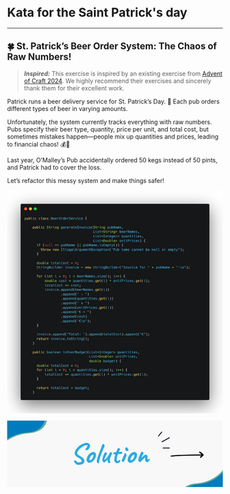 # Kata for the Saint Patrick's day
--------------------------------
## 🍀 St. Patrick’s Beer Order System: The Chaos of Raw Numbers!

> **_Inspired:_** This exercise is inspired by an existing exercise from [Advent of Craft 2024](https://github.com/advent-of-craft/2024). We highly recommend their exercises and sincerely thank them for their excellent work.

Patrick runs a beer delivery service for St. Patrick’s Day. 🍻
Each pub orders different types of beer in varying amounts.

Unfortunately, the system currently tracks everything with raw numbers. Pubs specify their beer type, quantity, price per unit, and total cost, but sometimes mistakes happen—people mix up quantities and prices, leading to financial chaos! 💰💸

Last year, O’Malley’s Pub accidentally ordered 50 kegs instead of 50 pints, and Patrick had to cover the loss.

Let’s refactor this messy system and make things safer!

![exercise.png](__assets/exercise.png)

[![solution.png](__assets/solution.png)](solution/ste-by-step.md)

